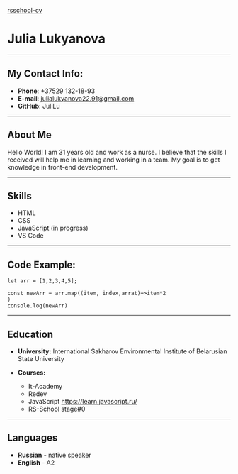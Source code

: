 [rsschool-cv](https://JuliLu.github.io/rsschool-cv/cv)

Julia Lukyanova
================
_______________

My Contact Info:
----------------
+ **Phone**: +37529 132-18-93
+ **E-mail**: julialukyanova22.91@gmail.com
+ **GitHub**: JuliLu

______________________
About Me
---------

Hello World!
I am 31 years old and work as a nurse.  I believe that the skills I received will help me in learning and working in a team. My goal is to get knowledge in front-end development.



______________________
Skills
-------

+ HTML
+ CSS
+ JavaScript (in progress)
+ VS Code


_______________________

Code Example:
-------------

```
let arr = [1,2,3,4,5];

const newArr = arr.map((item, index,arrat)=>item*2
)
console.log(newArr)

```
_________
Education
----------

+ **University:** International Sakharov Environmental Institute of Belarusian State University
  
+ **Courses:**
    +    It-Academy 
    +    Redev 
    +    JavaScript https://learn.javascript.ru/
    +    RS-School stage#0

__________________________

Languages
-------
+ **Russian** - native speaker
+ **English** - A2
